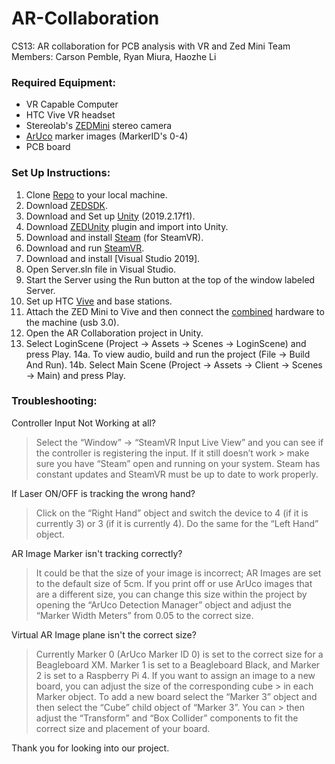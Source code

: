 # AR-Collaboration
CS13: AR collaboration for PCB analysis with VR and Zed Mini
Team Members: Carson Pemble, Ryan Miura, Haozhe Li


### Required Equipment:
* VR Capable Computer
* HTC Vive VR headset
* Stereolab's [ZEDMini] stereo camera
* [ArUco] marker images (MarkerID's 0-4)
* PCB board 


### Set Up Instructions:
1. Clone [Repo] to your local machine.
2. Download [ZEDSDK].
3. Download and Set up [Unity] (2019.2.17f1).
4. Download [ZEDUnity] plugin and import into Unity.
5. Download and install [Steam] (for SteamVR).
6. Download and run [SteamVR].
7. Download and install [Visual Studio 2019].
8. Open Server.sln file in Visual Studio.
9. Start the Server using the Run button at the top of the window labeled Server.
10. Set up HTC [Vive] and base stations.
11. Attach the ZED Mini to Vive and then connect the [combined] hardware to the machine (usb 3.0).
12. Open the AR Collaboration project in Unity.
13. Select LoginScene (Project -> Assets -> Scenes -> LoginScene) and press Play.
14a. To view audio, build and run the project (File -> Build And Run).
14b. Select Main Scene (Project -> Assets -> Client -> Scenes -> Main) and press Play.


### Troubleshooting:
Controller Input Not Working at all?
> Select the “Window” -> “SteamVR Input Live View” and you can see if the controller is registering the input. If it still doesn’t work > make sure you have “Steam” open and running on your system. Steam has constant updates and SteamVR must be up to date to work 
> properly.

If Laser ON/OFF is tracking the wrong hand?
> Click on the “Right Hand” object and switch the device to 4 (if it is currently 3) or 3 (if it is currently 4). Do the same for the 
> “Left Hand” object.

AR Image Marker isn't tracking correctly?
> It could be that the size of your image is incorrect; AR Images are set to the default size of  5cm. If you print off or use ArUco 
> images that are a different size, you can change this size within the project by opening the “ArUco Detection Manager” object and 
> adjust the “Marker Width Meters” from 0.05 to the correct size.

Virtual AR Image plane isn't the correct size?
> Currently Marker 0 (ArUco Marker ID 0) is set to the correct size for a Beagleboard XM. Marker 1 is set to a Beagleboard Black, and 
> Marker 2 is set to a Raspberry Pi 4. If you want to assign an image to a new board, you can adjust the size of the corresponding cube > in each Marker object. To add a new board select the “Marker 3” object and then select the “Cube” child object of  “Marker 3”. You can > then adjust the “Transform” and “Box Collider” components to fit the correct size and placement of your board.


Thank you for looking into our project.


[Repo]: <https://github.com/CS-Senior-Project/AR-Collaboration>
[ZEDMini]: <https://www.stereolabs.com/zed-mini/>
[ArUco]: <http://chev.me/arucogen/>
[ZEDSDK]: <https://www.stereolabs.com/developers/release/>
[ZEDUnity]: <https://github.com/stereolabs/zed-unity/releases/>
[Unity]: <https://unity3d.com/get-unity/download>
[Steam]: <https://store.steampowered.com/about/>
[SteamVR]: <https://store.steampowered.com/app/250820/SteamVR/>
[Vive]: <https://www.vive.com/us/setup/>
[combined]: <https://www.stereolabs.com/zed-mini/setup/vive/>
